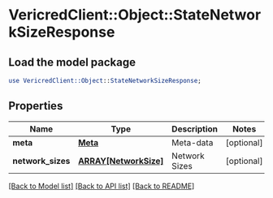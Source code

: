 # VericredClient::Object::StateNetworkSizeResponse

## Load the model package
```perl
use VericredClient::Object::StateNetworkSizeResponse;
```

## Properties
Name | Type | Description | Notes
------------ | ------------- | ------------- | -------------
**meta** | [**Meta**](Meta.md) | Meta-data | [optional] 
**network_sizes** | [**ARRAY[NetworkSize]**](NetworkSize.md) | Network Sizes | [optional] 

[[Back to Model list]](../README.md#documentation-for-models) [[Back to API list]](../README.md#documentation-for-api-endpoints) [[Back to README]](../README.md)


